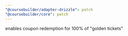 ```yaml
---
"@coursebuilder/adapter-drizzle": patch
"@coursebuilder/core": patch
---
```


enables coupon redemption for 100% of "golden tickets"
